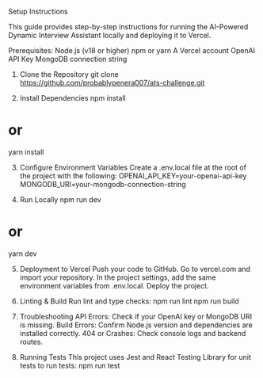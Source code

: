 Setup Instructions

This guide provides step-by-step instructions for running the AI-Powered Dynamic Interview Assistant locally and deploying it to Vercel.

Prerequisites:
Node.js (v18 or higher)
npm or yarn
A Vercel account
OpenAI API Key
MongoDB connection string


1. Clone the Repository
git clone https://github.com/probablypenera007/ats-challenge.git

2. Install Dependencies
npm install
# or
yarn install


3. Configure Environment Variables
Create a .env.local file at the root of the project with the following:
OPENAI_API_KEY=your-openai-api-key
MONGODB_URI=your-mongodb-connection-string


4. Run Locally
npm run dev
# or
yarn dev


5. Deployment to Vercel
Push your code to GitHub.
Go to vercel.com and import your repository.
In the project settings, add the same environment variables from .env.local.
Deploy the project.


6. Linting & Build
Run lint and type checks:
npm run lint
npm run build


7. Troubleshooting
API Errors: Check if your OpenAI key or MongoDB URI is missing.
Build Errors: Confirm Node.js version and dependencies are installed correctly.
404 or Crashes: Check console logs and backend routes.

8. Running Tests
This project uses Jest and React Testing Library for unit tests
to run tests:
npm run test